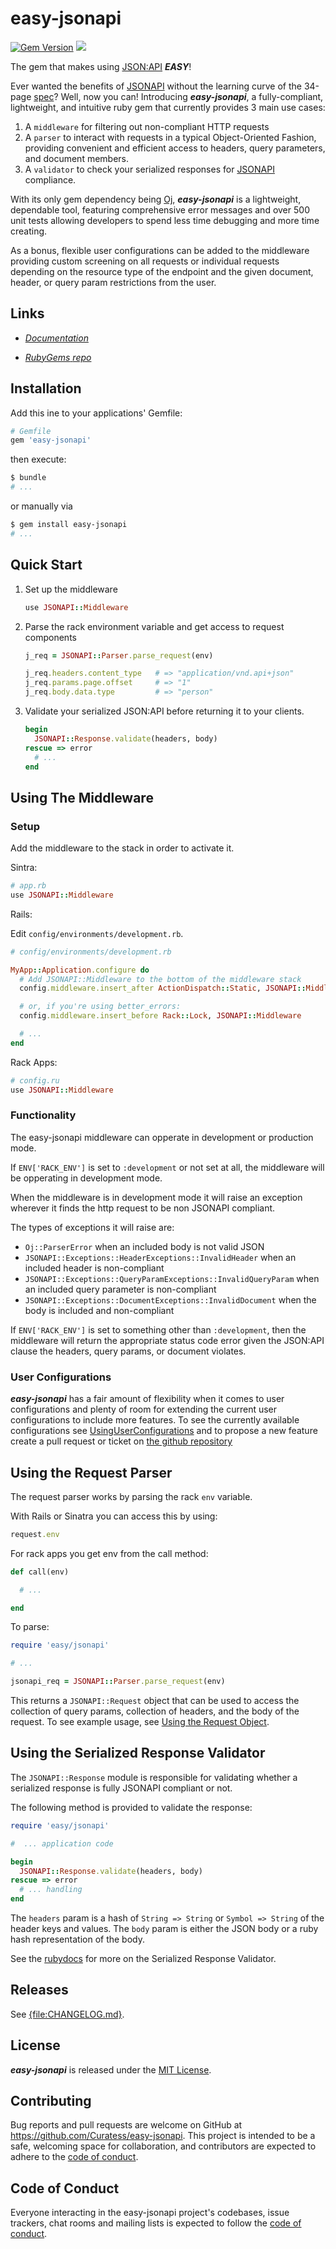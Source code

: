 <!--
# @markup markdown
# @title README
-->

# easy-jsonapi

[![Gem Version](https://badge.fury.io/rb/easy-jsonapi.svg)](https://badge.fury.io/rb/easy-jsonapi)
![](https://ruby-gem-downloads-badge.herokuapp.com/easy-jsonapi?type=total&color=brightgreen)
<!-- [![Build Status](https://secure.travis-ci.org/jsonapi-rb/jsonapi-parser.svg?branch=master)](http://travis-ci.org/jsonapi-rb/parser?branch=master) -->

The gem that makes using [JSON:API](https://jsonapi.org/) ***EASY***!

Ever wanted the benefits of [JSONAPI](https://jsonapi.org/) without the learning curve of the 34-page [spec](https://jsonapi.org/format/)? Well, now you can! Introducing ***easy-jsonapi***, a fully-compliant, lightweight, and intuitive ruby gem that currently provides 3 main use cases:

1. A `middleware` for filtering out non-compliant HTTP requests
2. A `parser` to interact with requests in a typical Object-Oriented Fashion, providing convenient and efficient access to headers, query parameters, and document members.
3. A `validator` to check your serialized responses for [JSONAPI](https://jsonapi.org/) compliance.

With its only gem dependency being [Oj](https://github.com/ohler55/oj), ***easy-jsonapi*** is a lightweight, dependable tool, featuring comprehensive error messages and over 500 unit tests allowing developers to spend less time debugging and more time creating.

As a bonus, flexible user configurations can be added to the middleware providing custom screening on all requests or individual requests depending on the resource type of the endpoint and the given document, header, or query param restrictions from the user.

## Links

- [*Documentation*](tbd)

- [*RubyGems* *repo*](tbd)

## Installation

Add this ine to your applications' Gemfile:

```bash
# Gemfile
gem 'easy-jsonapi'
```

then execute:

```bash
$ bundle
# ...
```

or manually via

```bash
$ gem install easy-jsonapi
# ...
```

## Quick Start

1. Set up the middleware

    ```ruby
    use JSONAPI::Middleware
    ```

2. Parse the rack environment variable and get access to request components

    ```ruby
    j_req = JSONAPI::Parser.parse_request(env)

    j_req.headers.content_type   # => "application/vnd.api+json"
    j_req.params.page.offset     # => "1"
    j_req.body.data.type         # => "person"
    ```

3. Validate your serialized JSON:API before returning it to your clients.

    ```ruby
    begin
      JSONAPI::Response.validate(headers, body)
    rescue => error
      # ...
    end
    ```

## Using The Middleware

### Setup

Add the middleware to the stack in order to activate it.

Sintra:

```ruby
# app.rb
use JSONAPI::Middleware
```

Rails:

Edit `config/environments/development.rb`.

```ruby
# config/environments/development.rb

MyApp::Application.configure do
  # Add JSONAPI::Middleware to the bottom of the middleware stack
  config.middleware.insert_after ActionDispatch::Static, JSONAPI::Middleware

  # or, if you're using better_errors:
  config.middleware.insert_before Rack::Lock, JSONAPI::Middleware

  # ...
end
```

Rack Apps:

```ruby
# config.ru
use JSONAPI::Middleware
```

### Functionality

The easy-jsonapi middleware can opperate in development or production mode.

If `ENV['RACK_ENV']` is set to `:development` or not set at all, the middleware will be opperating in development mode.

When the middleware is in development mode it will raise an exception wherever it finds the http request to be non JSONAPI compliant.

The types of exceptions it will raise are:

- `Oj::ParserError` when an included body is not valid JSON
- `JSONAPI::Exceptions::HeaderExceptions::InvalidHeader` when an included header is non-compliant
- `JSONAPI::Exceptions::QueryParamExceptions::InvalidQueryParam` when an included query parameter is non-compliant
- `JSONAPI::Exceptions::DocumentExceptions::InvalidDocument` when the body is included and non-compliant

If `ENV['RACK_ENV']` is set to something other than  `:development`, then the middleware will return the appropriate status code error given the JSON:API clause the headers, query params, or document violates.

### User Configurations

***easy-jsonapi*** has a fair amount of flexibility when it comes to user configurations and plenty of room for extending the current user configurations to include more features. To see the currently available configurations see [UsingUserConfigurations](https://github.com/Curatess/easy-jsonapi/UsingUserConfigurations.md) and to propose a new feature create a pull request or ticket on [the github repository](https://github.com/Curatess/easy-jsonapi)

## Using the Request Parser

The request parser works by parsing the rack `env` variable.

With Rails or Sinatra you can access this by using:

```ruby
request.env
```

For rack apps you get env from the call method:

```ruby
def call(env)

  # ...

end
```

To parse:

```ruby
require 'easy/jsonapi'

# ...

jsonapi_req = JSONAPI::Parser.parse_request(env)
```

This returns a `JSONAPI::Request` object that can be used to access the collection of query params, collection of headers, and the body of the request. To see example usage, see [Using the Request Object](https://github.com/Curatess/easy-jsonapi/UsingTheRequestObject.md).

## Using the Serialized Response Validator

The `JSONAPI::Response` module is responsible for validating whether a serialized response is fully JSONAPI compliant or not.

The following method is provided to validate the response:

```ruby
require 'easy/jsonapi'

#  ... application code

begin
  JSONAPI::Response.validate(headers, body)
rescue => error
  # ... handling
end
```

The `headers` param is a hash of `String => String` or `Symbol => String` of the header keys and values.
The `body` param is either the JSON body or a ruby hash representation of the body.

See the [rubydocs](tbd) for more on the Serialized Response Validator.

## Releases

See [{file:CHANGELOG.md}](https://github.com/Curatess/easy-jsonapi/CHANGELOG.md).

## License

***easy-jsonapi*** is released under the [MIT License](http://www.opensource.org/licenses/MIT).

## Contributing

Bug reports and pull requests are welcome on GitHub at https://github.com/Curatess/easy-jsonapi. This project is intended to be a safe, welcoming space for collaboration, and contributors are expected to adhere to the [code of conduct](https://github.com/Curatess/easy-jsonapi/blob/master/CODE_OF_CONDUCT.md).

## Code of Conduct

Everyone interacting in the easy-jsonapi project's codebases, issue trackers, chat rooms and mailing lists is expected to follow the [code of conduct](https://github.com/Curatess/easy-jsonapi/blob/master/CODE_OF_CONDUCT.md).
